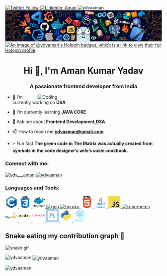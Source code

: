 [![Twitter Follow](https://img.shields.io/twitter/follow/ydvaaman?label=Follow)](https://twitter.com/intent/follow?screen_name=ydvaaman)
[![Linkedin: Aman](https://img.shields.io/badge/-Aman-blue?style=flat-square&logo=Linkedin&logoColor=white&link=https://www.linkedin.com/in/ydvaaman/)](https://www.linkedin.com/in/ydvaaman/)
<img src="https://komarev.com/ghpvc/?username=ydvaaman&label=Profile%20views&color=brightgreen&style=flat" alt="ydvaaman" />
![MasterHead](https://github.com/Ydvaaman/Ydvaaman/blob/main/footer.png)
[![An image of @ydvaman's Holopin badges, which is a link to view their full Holopin profile](https://holopin.me/ydvaman)](https://holopin.io/@ydvaman)
<h1 align="center">Hi 👋, I'm Aman Kumar Yadav</h1>
<h3 align="center">A passionate frontend developer from India</h3>
<img align="right" alt="Coding" width="400" src="https://cdn.dribbble.com/users/1162077/screenshots/3848914/programmer.gif">




- 🔭 I’m currently working on **DSA**

- 🌱 I’m currently learning **JAVA CORE**

- 💬 Ask me about **Frontend Development,DSA**

- 📫 How to reach me **ydvaaman@gmail.com**

- ⚡ Fun fact **The green code in The Matrix was actually created from symbols in the code designer’s wife’s sushi cookbook.**

<h3 align="left">Connect with me:</h3>
<p align="left">
<a href="https://twitter.com/ydvaaman" target="blank"><img align="center" src="https://raw.githubusercontent.com/rahuldkjain/github-profile-readme-generator/master/src/images/icons/Social/twitter.svg" alt="ydv___aman" height="30" width="40" /></a>
<a href="https://linkedin.com/in/ydvaaman" target="blank"><img align="center" src="https://raw.githubusercontent.com/rahuldkjain/github-profile-readme-generator/master/src/images/icons/Social/linked-in-alt.svg" alt="ydvaaman" height="30" width="40" /></a>
</p>

<h3 align="left">Languages and Tools:</h3>
<p align="left"> <a href="https://www.cprogramming.com/" target="_blank" rel="noreferrer"> <img src="https://raw.githubusercontent.com/devicons/devicon/master/icons/c/c-original.svg" alt="c" width="40" height="40"/> </a> <a href="https://www.w3schools.com/css/" target="_blank" rel="noreferrer"> <img src="https://raw.githubusercontent.com/devicons/devicon/master/icons/css3/css3-original-wordmark.svg" alt="css3" width="40" height="40"/> </a> <a href="https://www.docker.com/" target="_blank" rel="noreferrer"> <img src="https://raw.githubusercontent.com/devicons/devicon/master/icons/docker/docker-original-wordmark.svg" alt="docker" width="40" height="40"/> </a> <a href="https://cloud.google.com" target="_blank" rel="noreferrer"> <img src="https://www.vectorlogo.zone/logos/google_cloud/google_cloud-icon.svg" alt="gcp" width="40" height="40"/> </a> <a href="https://heroku.com" target="_blank" rel="noreferrer"> <img src="https://www.vectorlogo.zone/logos/heroku/heroku-icon.svg" alt="heroku" width="40" height="40"/> </a> <a href="https://www.w3.org/html/" target="_blank" rel="noreferrer"> <img src="https://raw.githubusercontent.com/devicons/devicon/master/icons/html5/html5-original-wordmark.svg" alt="html5" width="40" height="40"/> </a> <a href="https://www.java.com" target="_blank" rel="noreferrer"> <img src="https://raw.githubusercontent.com/devicons/devicon/master/icons/java/java-original.svg" alt="java" width="40" height="40"/> </a> <a href="https://developer.mozilla.org/en-US/docs/Web/JavaScript" target="_blank" rel="noreferrer"> <img src="https://raw.githubusercontent.com/devicons/devicon/master/icons/javascript/javascript-original.svg" alt="javascript" width="40" height="40"/> </a> <a href="https://kubernetes.io" target="_blank" rel="noreferrer"> <img src="https://www.vectorlogo.zone/logos/kubernetes/kubernetes-icon.svg" alt="kubernetes" width="40" height="40"/> </a> <a href="https://www.mysql.com/" target="_blank" rel="noreferrer"> <img src="https://raw.githubusercontent.com/devicons/devicon/master/icons/mysql/mysql-original-wordmark.svg" alt="mysql" width="40" height="40"/> </a> <a href="https://nodejs.org" target="_blank" rel="noreferrer"> <img src="https://raw.githubusercontent.com/devicons/devicon/master/icons/nodejs/nodejs-original-wordmark.svg" alt="nodejs" width="40" height="40"/> </a> <a href="https://www.oracle.com/" target="_blank" rel="noreferrer"> <img src="https://raw.githubusercontent.com/devicons/devicon/master/icons/oracle/oracle-original.svg" alt="oracle" width="40" height="40"/> </a> <a href="https://www.photoshop.com/en" target="_blank" rel="noreferrer"> <img src="https://raw.githubusercontent.com/devicons/devicon/master/icons/photoshop/photoshop-line.svg" alt="photoshop" width="40" height="40"/> </a> <a href="https://www.python.org" target="_blank" rel="noreferrer"> <img src="https://raw.githubusercontent.com/devicons/devicon/master/icons/python/python-original.svg" alt="python" width="40" height="40"/> </a> <a href="https://reactjs.org/" target="_blank" rel="noreferrer"> <img src="https://raw.githubusercontent.com/devicons/devicon/master/icons/react/react-original-wordmark.svg" alt="react" width="40" height="40"/> </a> </p>

## Snake eating my contribution graph 🐍
![snake gif](https://github.com/ydvaaman/Actions/blob/output/github-contribution-grid-snake.svg)
</div>

<p><img align="left" src="https://github-readme-stats.vercel.app/api/top-langs?username=ydvaaman&show_icons=true&locale=en&layout=compact" alt="ydvaaman" /></p>

<p>&nbsp;<img align="center" src="https://github-readme-stats.vercel.app/api?username=ydvaaman&show_icons=true&locale=en" alt="ydvaaman" /></p>

<p><img align="center" src="https://github-readme-streak-stats.herokuapp.com/?user=ydvaaman&" alt="ydvaaman" /></p>
